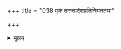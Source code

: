 +++
title = "038 एकं तत्तत्प्रदेशप्रतिनियततया"

+++
<details><summary>मूलम्</summary>

एकं तत्तत्प्रदेशप्रतिनियततया शक्तिभेदं प्रपन्नं देहव्यापीन्द्रियं चेत्प्रथममिह भवेदागमेनैव बाधः ।  
नो चेत्स्याद्देहभेदप्रतिनियततया सर्वजन्तोस्तदेकं भेदाम्नानादकॢप्तेरपि न च भजते देह एवेन्द्रियत्वम् ॥ ३८ ॥
</details>